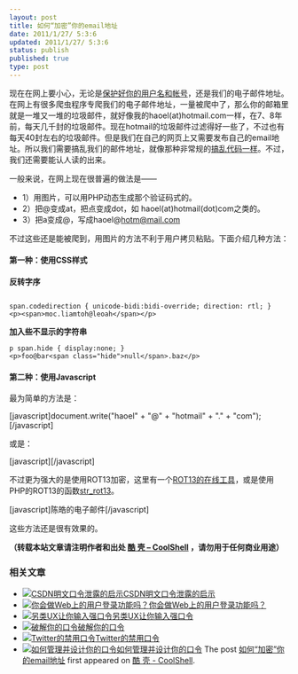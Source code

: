 ```yaml
---
layout: post
title: 如何“加密”你的email地址
date: 2011/1/27/ 5:3:6
updated: 2011/1/27/ 5:3:6
status: publish
published: true
type: post
---
```


现在在网上要小心，无论是[保护好你的用户名和帐号](https://coolshell.cn/articles/2428.html)，还是我们的电子邮件地址。在网上有很多爬虫程序专爬我们的电子邮件地址，一量被爬中了，那么你的邮箱里就是一堆又一堆的垃圾邮件，就好像我的haoel(at)hotmail.com一样，在7、8年前，每天几千封的垃圾邮件。现在hotmail的垃圾邮件过滤得好一些了，不过也有每天40封左右的垃圾邮件。但是我们在自己的网页上又需要发布自己的email地址。所以我们需要搞乱我们的邮件地址，就像那种非常规的[搞乱代码一样](https://coolshell.cn/articles/933.html)。不过，我们还需要能认人读的出来。


一般来说，在网上现在很普遍的做法是——


* 1）用图片，可以用PHP动态生成那个验证码式的。
* 2）把@变成at，把点变成dot，如 haoel(at)hotmail(dot)com之类的。
* 3）把a变成@，写成haoel@hotm@mail.com


不过这些还是能被爬到，用图片的方法不利于用户拷贝粘贴。下面介绍几种方法：


#### 第一种：使用CSS样式


**反转字序**



```

span.codedirection { unicode-bidi:bidi-override; direction: rtl; }
<p><span>moc.liamtoh@leoah</span></p>
```


**加入些不显示的字符串**



```
p span.hide { display:none; }
<p>foo@bar<span class="hide">null</span>.baz</p>
```

#### 第二种：使用Javascript


最为简单的方法是：


[javascript]document.write("haoel" + "@" + "hotmail" + "." + "com");[/javascript]


或是：


[javascript]<script type="text/javascript">  

<!–  

 var string1 = "@";  

 var string2 = "haoel";  

 var string3 = "hotmail.com";  

 var string4 = string2 + string1 + string3;  

 document.write("<a href=" + "mail" + "to:" + string2 + string1 + string3 + ">" + string4 + "</a>");  

//–>  

</script>[/javascript]


不过更为强大的是使用ROT13加密，这里有一个[ROT13的在线工具](http://rot13.de/)，或是使用PHP的ROT13的函数[str\_rot13](http://ch2.php.net/str_rot13)。


[javascript]<script type=”text/javascript”>  

document.write(“<n uers=\"znvygb:unbry@ubgznvy.pbz\">”.replace(/[a-zA-Z]/g,  

function(c){return String.fromCharCode((c<=”Z”?90:122)>=(c=c.charCodeAt(0)+13)?c:c-26);}));  

</script>陈皓的电子邮件</a>[/javascript]


这些方法还是很有效果的。



**（转载本站文章请注明作者和出处 [酷 壳 – CoolShell](https://coolshell.cn/) ，请勿用于任何商业用途）**



### 相关文章

* [![CSDN明文口令泄露的启示](https://coolshell.cn/wp-content/uploads/2011/12/63071edagw1doah4id8l4j-150x150.jpg)](https://coolshell.cn/articles/6193.html)[CSDN明文口令泄露的启示](https://coolshell.cn/articles/6193.html)
* [![你会做Web上的用户登录功能吗？](https://coolshell.cn/wp-content/plugins/wordpress-23-related-posts-plugin/static/thumbs/24.jpg)](https://coolshell.cn/articles/5353.html)[你会做Web上的用户登录功能吗？](https://coolshell.cn/articles/5353.html)
* [![另类UX让你输入强口令](https://coolshell.cn/wp-content/plugins/wordpress-23-related-posts-plugin/static/thumbs/20.jpg)](https://coolshell.cn/articles/3877.html)[另类UX让你输入强口令](https://coolshell.cn/articles/3877.html)
* [![破解你的口令](https://coolshell.cn/wp-content/uploads/2011/02/passwords-150x150.png)](https://coolshell.cn/articles/3801.html)[破解你的口令](https://coolshell.cn/articles/3801.html)
* [![Twitter的禁用口令](https://coolshell.cn/wp-content/plugins/wordpress-23-related-posts-plugin/static/thumbs/18.jpg)](https://coolshell.cn/articles/2451.html)[Twitter的禁用口令](https://coolshell.cn/articles/2451.html)
* [![如何管理并设计你的口令](https://coolshell.cn/wp-content/plugins/wordpress-23-related-posts-plugin/static/thumbs/17.jpg)](https://coolshell.cn/articles/2428.html)[如何管理并设计你的口令](https://coolshell.cn/articles/2428.html)
The post [如何“加密”你的email地址](https://coolshell.cn/articles/3595.html) first appeared on [酷 壳 - CoolShell](https://coolshell.cn).